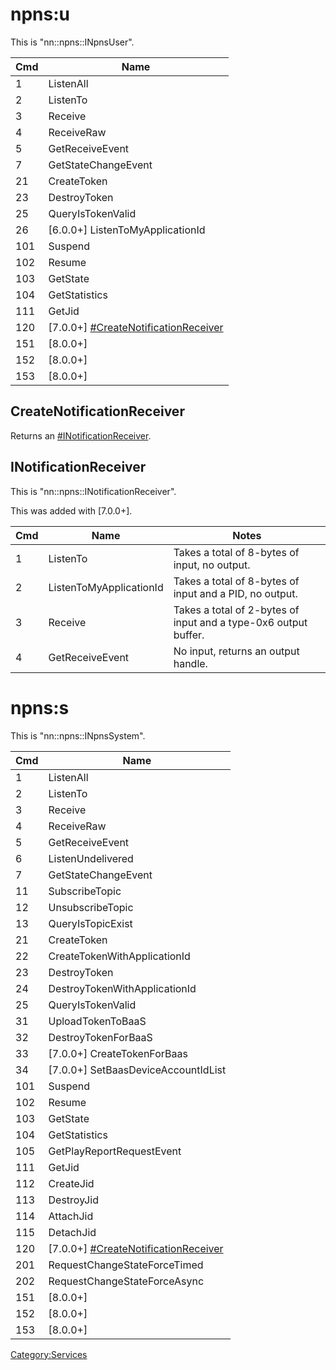 # npns:u

This is
"nn::npns::INpnsUser".

| Cmd | Name                                                                              |
| --- | --------------------------------------------------------------------------------- |
| 1   | ListenAll                                                                         |
| 2   | ListenTo                                                                          |
| 3   | Receive                                                                           |
| 4   | ReceiveRaw                                                                        |
| 5   | GetReceiveEvent                                                                   |
| 7   | GetStateChangeEvent                                                               |
| 21  | CreateToken                                                                       |
| 23  | DestroyToken                                                                      |
| 25  | QueryIsTokenValid                                                                 |
| 26  | \[6.0.0+\] ListenToMyApplicationId                                                |
| 101 | Suspend                                                                           |
| 102 | Resume                                                                            |
| 103 | GetState                                                                          |
| 104 | GetStatistics                                                                     |
| 111 | GetJid                                                                            |
| 120 | \[7.0.0+\] [\#CreateNotificationReceiver](#CreateNotificationReceiver "wikilink") |
| 151 | \[8.0.0+\]                                                                        |
| 152 | \[8.0.0+\]                                                                        |
| 153 | \[8.0.0+\]                                                                        |

## CreateNotificationReceiver

Returns an [\#INotificationReceiver](#INotificationReceiver "wikilink").

## INotificationReceiver

This is "nn::npns::INotificationReceiver".

This was added with
\[7.0.0+\].

| Cmd | Name                    | Notes                                                           |
| --- | ----------------------- | --------------------------------------------------------------- |
| 1   | ListenTo                | Takes a total of 8-bytes of input, no output.                   |
| 2   | ListenToMyApplicationId | Takes a total of 8-bytes of input and a PID, no output.         |
| 3   | Receive                 | Takes a total of 2-bytes of input and a type-0x6 output buffer. |
| 4   | GetReceiveEvent         | No input, returns an output handle.                             |

# npns:s

This is
"nn::npns::INpnsSystem".

| Cmd | Name                                                                              |
| --- | --------------------------------------------------------------------------------- |
| 1   | ListenAll                                                                         |
| 2   | ListenTo                                                                          |
| 3   | Receive                                                                           |
| 4   | ReceiveRaw                                                                        |
| 5   | GetReceiveEvent                                                                   |
| 6   | ListenUndelivered                                                                 |
| 7   | GetStateChangeEvent                                                               |
| 11  | SubscribeTopic                                                                    |
| 12  | UnsubscribeTopic                                                                  |
| 13  | QueryIsTopicExist                                                                 |
| 21  | CreateToken                                                                       |
| 22  | CreateTokenWithApplicationId                                                      |
| 23  | DestroyToken                                                                      |
| 24  | DestroyTokenWithApplicationId                                                     |
| 25  | QueryIsTokenValid                                                                 |
| 31  | UploadTokenToBaaS                                                                 |
| 32  | DestroyTokenForBaaS                                                               |
| 33  | \[7.0.0+\] CreateTokenForBaas                                                     |
| 34  | \[7.0.0+\] SetBaasDeviceAccountIdList                                             |
| 101 | Suspend                                                                           |
| 102 | Resume                                                                            |
| 103 | GetState                                                                          |
| 104 | GetStatistics                                                                     |
| 105 | GetPlayReportRequestEvent                                                         |
| 111 | GetJid                                                                            |
| 112 | CreateJid                                                                         |
| 113 | DestroyJid                                                                        |
| 114 | AttachJid                                                                         |
| 115 | DetachJid                                                                         |
| 120 | \[7.0.0+\] [\#CreateNotificationReceiver](#CreateNotificationReceiver "wikilink") |
| 201 | RequestChangeStateForceTimed                                                      |
| 202 | RequestChangeStateForceAsync                                                      |
| 151 | \[8.0.0+\]                                                                        |
| 152 | \[8.0.0+\]                                                                        |
| 153 | \[8.0.0+\]                                                                        |

[Category:Services](Category:Services "wikilink")
